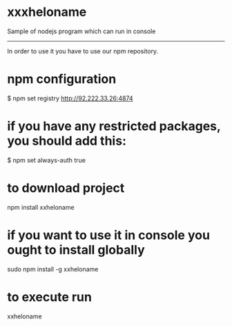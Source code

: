 xxxheloname
===========

Sample of nodejs program which can run in console


---------------------------------------------------

In order to use it you have to use our npm repository.

# npm configuration
$ npm set registry http://92.222.33.26:4874

# if you have any restricted packages, you should add this:
$ npm set always-auth true

# to download project
npm install xxheloname

# if you want to use it in console you ought to install globally
sudo npm install -g xxheloname
# to execute run
xxheloname

